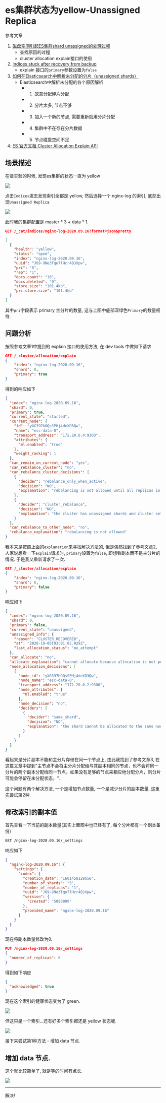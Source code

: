 # es集群状态为yellow-Unassigned Replica

参考文章

1. [磁盘空间引起ES集群shard unassigned的处理过程](https://www.jianshu.com/p/443cf6ce87d5)
    - 查找原因的过程
    - cluster allocation explain接口的使用
2. [Indices stuck after recovery from backup](https://discuss.elastic.co/t/indices-stuck-after-recovery-from-backup/189843/6)
    - explain 接口的`primary`参数设置为`false`
3. [如何在Elasticsearch中解析未分配的分片（unassigned shards）](https://www.cnblogs.com/yfb918/p/10475083.html)
    - Elasticsearch中解析未分配的各个原因解析
        - 1. 故意分配碎片分配
        - 2. 分片太多, 节点不够
        - 3. 加入一个新的节点, 需要重新启用分片分配
        - 4. 集群中不在存在分片数据
        - 5. 节点磁盘空间不足
4. [ES 官方文档 Cluster Allocation Explain API](https://www.elastic.co/guide/en/elasticsearch/reference/5.5/cluster-allocation-explain.html)

## 场景描述

在做实验的时候, 发现es集群的状态一直为 yellow 

![](https://gitee.com/generals-space/gitimg/raw/master/6038842ed1dd06c083aed878d2ca5c69.png)

点击`Indices`进去发现索引全都是 yellow, 然后选择一个 nginx-log 的索引, 底部出现`Unassigned Replica`

![](https://gitee.com/generals-space/gitimg/raw/master/ab75ee6b8bbe832f6e0114f220057eb3.png)

此时我的集群配置是 master * 3 + data * 1.

```json
GET /_cat/indices/nginx-log-2020.09.16?format=json&pretty
```

```json
[
  {
    "health": "yellow",
    "status": "open",
    "index": "nginx-log-2020.09.16",
    "uuid": "J69-9Ne3Tqu7lHcr4BJXpw",
    "pri": "5",
    "rep": "1",
    "docs.count": "10",
    "docs.deleted": "0",
    "store.size": "101.4kb",
    "pri.store.size": "101.4kb"
  }
]
```

其中`pri`字段表示 primary 主分片的数量, 这与上图中底部深绿色`Primary`的数量相符.

## 问题分析

按照参考文章1中提到的 explain 接口的使用方法, 在 dev tools 中做如下请求

```json
GET /_cluster/allocation/explain
{
    "index": "nginx-log-2020.09.16",
    "shard": 0,
    "primary": true
}
```

得到的响应如下

```json
{
  "index": "nginx-log-2020.09.16",
  "shard": 0,
  "primary": true,
  "current_state": "started",
  "current_node": {
    "id": "yXG397hOQsSPHj4deXD3Qw",
    "name": "esc-data-0",
    "transport_address": "172.20.0.4:9300",
    "attributes": {
      "ml.enabled": "true"
    },
    "weight_ranking": 1
  },
  "can_remain_on_current_node": "yes",
  "can_rebalance_cluster": "no",
  "can_rebalance_cluster_decisions": [
    {
      "decider": "rebalance_only_when_active",
      "decision": "NO",
      "explanation": "rebalancing is not allowed until all replicas in the cluster are active"
    },
    {
      "decider": "cluster_rebalance",
      "decision": "NO",
      "explanation": "the cluster has unassigned shards and cluster setting [cluster.routing.allocation.allow_rebalance] is set to [indices_all_active]"
    }
  ],
  "can_rebalance_to_other_node": "no",
  "rebalance_explanation": "rebalancing is not allowed"
}
```

我本来是按照上面的`explanation`来寻找解决方法的, 但是偶然找到了参考文章2, 人家说想看一下`explain`请求时, `primary`设置为`false`, 即想看副本而不是主分片的情况. 于是我又重新请求了一次.

```json
GET /_cluster/allocation/explain
{
    "index": "nginx-log-2020.09.16",
    "shard": 0,
    "primary": false
}
```

响应如下

```json
{
  "index": "nginx-log-2020.09.16",
  "shard": 0,
  "primary": false,
  "current_state": "unassigned",
  "unassigned_info": {
    "reason": "CLUSTER_RECOVERED",
    "at": "2020-10-05T03:01:05.929Z",
    "last_allocation_status": "no_attempt"
  },
  "can_allocate": "no",
  "allocate_explanation": "cannot allocate because allocation is not permitted to any of the nodes",
  "node_allocation_decisions": [
    {
      "node_id": "yXG397hOQsSPHj4deXD3Qw",
      "node_name": "esc-data-0",
      "transport_address": "172.20.0.2:9300",
      "node_attributes": {
        "ml.enabled": "true"
      },
      "node_decision": "no",
      "deciders": [
        {
          "decider": "same_shard",
          "decision": "NO",
          "explanation": "the shard cannot be allocated to the same node on which a copy of the shard already exists [[nginx-log-2020.09.16][0], node[yXG397hOQsSPHj4deXD3Qw], [P], s[STARTED], a[id=1u0_jvoUTJW9YyjSZwWy0g]]"
        }
      ]
    }
  ]
}
```

看起来是分片副本不能和主分片存储在同一个节点上, 由此我找到了参考文章3, 在这篇文章中提到"主节点不会将主分片分配给与其副本相同的节点，也不会将同一分片的两个副本分配给同一节点。如果没有足够的节点来相应地分配分片，则分片可能会停留在未分配状态。".

这个问题有两个解决方法, 一个是增加节点数量, 一个是减少分片的副本数量, 这里先尝试第2种.

## 修改索引的副本值

首先查看一下当前的副本数量(其实上面图中也已经有了, 每个分片都有一个副本备份)

```
GET /nginx-log-2020.09.16/_settings
```

响应如下

```json
{
  "nginx-log-2020.09.16": {
    "settings": {
      "index": {
        "creation_date": "1601458128656",
        "number_of_shards": "5",
        "number_of_replicas": "1",
        "uuid": "J69-9Ne3Tqu7lHcr4BJXpw",
        "version": {
          "created": "5050099"
        },
        "provided_name": "nginx-log-2020.09.16"
      }
    }
  }
}
```

现在将副本数量修改为0.

```json
PUT /nginx-log-2020.09.16/_settings
{
  "number_of_replicas": 0
}
```

得到如下响应

```json
{
  "acknowledged": true
}
```

现在这个索引的健康状态变为了 green.

![](https://gitee.com/generals-space/gitimg/raw/master/406c711ac07bb8a719f9d1ae571c0fc3.png)

但这只是一个索引...还有好多个索引都还是 yellow 状态呢.

![](https://gitee.com/generals-space/gitimg/raw/master/3ad2cfa85975b9b57f46b41f6d784dbe.png)

接下来尝试第1种方法 - 增加 data 节点.

## 增加 data 节点.

这个就比较简单了, 就是等的时间有点长.

![](https://gitee.com/generals-space/gitimg/raw/master/14366b426ce9116982ea0d981c06e968.png)

------

解决!
